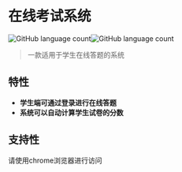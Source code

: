 # 在线考试系统

![GitHub language count](<https://img.shields.io/badge/language-Java-yellow.svg>)![GitHub language count](<https://img.shields.io/badge/database-MySQL-blue.svg>)

> 一款适用于学生在线答题的系统

## 特性

* **学生端可通过登录进行在线答题**
* **系统可以自动计算学生试卷的分数**

## 支持性

请使用chrome浏览器进行访问

